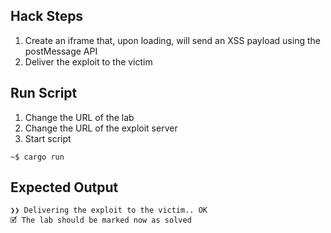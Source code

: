 ## Hack Steps

1. Create an iframe that, upon loading, will send an XSS payload using the postMessage API
2. Deliver the exploit to the victim

## Run Script

1. Change the URL of the lab
2. Change the URL of the exploit server
3. Start script

```
~$ cargo run
```

## Expected Output

```
❯❯ Delivering the exploit to the victim.. OK
🗹 The lab should be marked now as solved
```
